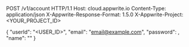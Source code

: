 POST /v1/account HTTP/1.1
Host: cloud.appwrite.io
Content-Type: application/json
X-Appwrite-Response-Format: 1.5.0
X-Appwrite-Project: &lt;YOUR_PROJECT_ID&gt;

{
  "userId": "<USER_ID>",
  "email": "email@example.com",
  "password": ,
  "name": "<NAME>"
}
